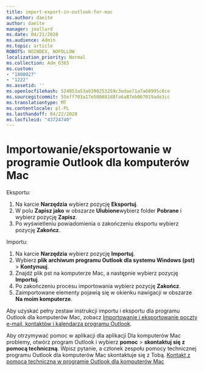 ```yaml
---
title: import-export-in-outlook-for-mac
ms.author: daeite
author: daeite
manager: joallard
ms.date: 04/21/2020
ms.audience: Admin
ms.topic: article
ROBOTS: NOINDEX, NOFOLLOW
localization_priority: Normal
ms.collection: Adm_O365
ms.custom:
- "1800027"
- "1222"
ms.assetid: ''
ms.openlocfilehash: 524053a53a8390253259c3edae71a7a60995c8ce
ms.sourcegitcommit: 55eff703a17e500681d8fa6a87eb067019ade3cc
ms.translationtype: MT
ms.contentlocale: pl-PL
ms.lasthandoff: 04/22/2020
ms.locfileid: "43724740"
---
```

# <a name="importexport-in-outlook-for-mac"></a>Importowanie/eksportowanie w programie Outlook dla komputerów Mac 

Eksportu:
1. Na karcie **Narzędzia** wybierz pozycję **Eksportuj**.
2. W polu **Zapisz jako** w obszarze **Ulubione**wybierz folder **Pobrane** i wybierz pozycję **Zapisz**.
3. Po wyświetleniu powiadomienia o zakończeniu eksportu wybierz pozycję **Zakończ**.

Importu:
1. Na karcie **Narzędzia** wybierz pozycję **Importuj**.
2. Wybierz **plik archiwum programu Outlook dla systemu Windows (pst)** > **Kontynuuj**.
3. Znajdź plik pst na komputerze Mac, a następnie wybierz pozycję **Importuj**.
4. Po zakończeniu procesu importowania wybierz pozycję **Zakończ**.
5. Zaimportowane elementy pojawią się w okienku nawigacji w obszarze **Na moim komputerze**.

Aby uzyskać pełny zestaw instrukcji importu i eksportu dla programu Outlook dla komputerów Mac, zobacz [Importowanie i eksportowanie poczty e-mail, kontaktów i kalendarza programu Outlook](https://support.office.com/article/92577192-3881-4502-b79d-c3bbada6c8ef#ID0EAACAAA=Mac). 

Aby otrzymywać pomoc w aplikacji dla aplikacji Dla komputerów Mac problemy, otwórz program Outlook i wybierz **pomoc** > **skontaktuj się z pomocą techniczną**. Wpisz pytanie, a członek zespołu pomocy technicznej programu Outlook dla komputerów Mac skontaktuje się z Tobą. [Kontakt z pomocą techniczną w programie Outlook dla komputerów Mac](https://go.microsoft.com/fwlink/?linkid=2002400&clcid=0x409)